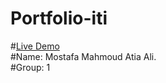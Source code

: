 # Portfolio-iti
#[Live Demo](https://mostafamhmo.github.io/Portfolio-iti/)
<br>
#Name: Mostafa Mahmoud Atia Ali.
<br>
#Group: 1

